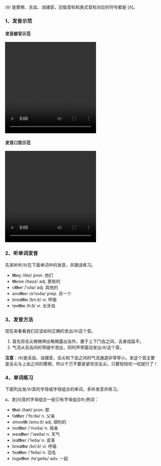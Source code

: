 /ð/ 是摩擦、舌齿、浊辅音，旧版音标和美式音标对应的符号都是 [ð]。



### 1、发音示范

#### 发音器官示范

<video src="./th1-1.mp4" width="300px" height="300px" controls="controls"></video>

#### 发音口型示范

<video src="./th1.mp4" width="300px" height="300px" controls="controls"></video>



### 2、听单词发音

先来听听/ð/在下面单词中的发音，并跟读练习。

- **th**ey /ðeɪ/ pron. 他们
- **th**ose /ðəʊz/ adj. 那些的
- o**th**er /'ʌðə/ adj. 其他的
- ano**th**er /ə'nʌðə/ prep. 另一个
- brea**th**e /briːð/ vi. 呼吸
- tee**th**e /tiːð/ vi. 长牙齿



### 3、发音方法

现在来看看我们应该如何正确的发出/ð/这个音。

1. 首先将舌尖微微伸出略微露出齿外，置于上下门齿之间，舌身成扁平。
2. 气流从舌齿间的窄缝中泄出，同时声带震动发出/ð/这个音。

**注意**：/ð/是舌齿、浊辅音，舌尖和下齿之间的气流通道非常窄小。发这个音主要是舌尖与上齿之间的摩擦，所以千万不要紧紧咬住舌尖，只要轻轻咬一咬就行了！



### 4、单词练习

下面列出发/ð/音的字母或字母组合的单词，多听发音并练习。

a、发[ð]音的字母组合一般只有字母组合th,例词：

- **th**at /ðæt/ pron. 那
- fa**th**er /'fɑːðə/ n. 父亲
- smoo**th** /smuːð/ adj. 顺利的
- mo**th**er /'mʌðə/ n. 母亲
- wea**th**er /'weðə/ n. 天气
- lea**th**er /'leðə/ n. 皮革
- brea**th**e /briːð/ vi. 呼吸
- fea**th**er /'feðə/ n. 羽毛
- toge**th**er /tə'geðə/ adv. 一起